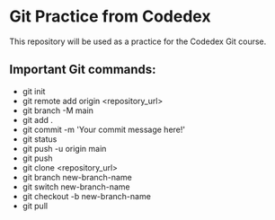 # Git Practice from Codedex
 
 This repository will be used as a practice for the Codedex Git course.
 
 ## Important Git commands:
 - git init
 - git remote add origin <repository_url>
 - git branch -M main
 - git add .
 - git commit -m 'Your commit message here!'
 - git status
 - git push -u origin main
 - git push
 - git clone <repository_url>
 - git branch new-branch-name
 - git switch new-branch-name
 - git checkout -b new-branch-name
 - git pull
